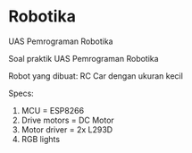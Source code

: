 # Robotika
 UAS Pemrograman Robotika

Soal praktik UAS Pemrograman Robotika

Robot yang dibuat:
RC Car dengan ukuran kecil

Specs:
1. MCU = ESP8266
2. Drive motors = DC Motor
3. Motor driver = 2x L293D
4. RGB lights
